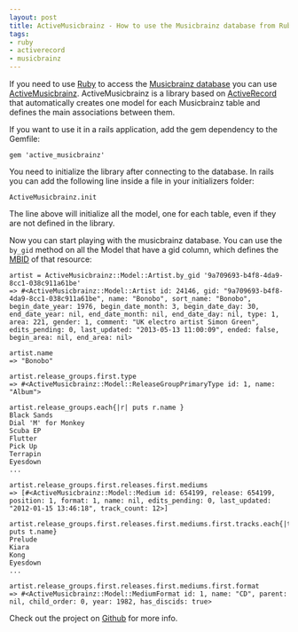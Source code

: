 ```yaml
---
layout: post
title: ActiveMusicbrainz - How to use the Musicbrainz database from Ruby
tags:
- ruby
- activerecord
- musicbrainz
---
```


If you need to use [Ruby](https://www.ruby-lang.org) to access the [Musicbrainz database](http://musicbrainz.org/doc/MusicBrainz_Database) you can use [ActiveMusicbrainz](https://github.com/pilu/active_musicbrainz).
ActiveMusicbrainz is a library based on [ActiveRecord](http://edgeguides.rubyonrails.org/active_record_basics.html) that automatically creates one model for each Musicbrainz table and defines the main associations between them.

If you want to use it in a rails application, add the gem dependency to the Gemfile:

    gem 'active_musicbrainz'

You need to initialize the library after connecting to the database. In rails you can add the following line inside a file in your initializers folder:

    ActiveMusicbrainz.init

The line above will initialize all the model, one for each table, even if they are not defined in the library.

Now you can start playing with the musicbrainz database. You can use the `by_gid` method on all the Model that have a gid column, which defines the [MBID](http://wiki.musicbrainz.org/MusicBrainz_Identifier) of that resource:

    artist = ActiveMusicbrainz::Model::Artist.by_gid '9a709693-b4f8-4da9-8cc1-038c911a61be'
    => #<ActiveMusicbrainz::Model::Artist id: 24146, gid: "9a709693-b4f8-4da9-8cc1-038c911a61be", name: "Bonobo", sort_name: "Bonobo", begin_date_year: 1976, begin_date_month: 3, begin_date_day: 30, end_date_year: nil, end_date_month: nil, end_date_day: nil, type: 1, area: 221, gender: 1, comment: "UK electro artist Simon Green", edits_pending: 0, last_updated: "2013-05-13 11:00:09", ended: false, begin_area: nil, end_area: nil>

    artist.name
    => "Bonobo"

    artist.release_groups.first.type
    => #<ActiveMusicbrainz::Model::ReleaseGroupPrimaryType id: 1, name: "Album">

    artist.release_groups.each{|r| puts r.name }
    Black Sands
    Dial 'M' for Monkey
    Scuba EP
    Flutter
    Pick Up
    Terrapin
    Eyesdown
    ...

    artist.release_groups.first.releases.first.mediums
    => [#<ActiveMusicbrainz::Model::Medium id: 654199, release: 654199, position: 1, format: 1, name: nil, edits_pending: 0, last_updated: "2012-01-15 13:46:18", track_count: 12>]

    artist.release_groups.first.releases.first.mediums.first.tracks.each{|t| puts t.name}
    Prelude
    Kiara
    Kong
    Eyesdown
    ...

    artist.release_groups.first.releases.first.mediums.first.format
    => #<ActiveMusicbrainz::Model::MediumFormat id: 1, name: "CD", parent: nil, child_order: 0, year: 1982, has_discids: true>

Check out the project on [Github](https://github.com/pilu/active_musicbrainz) for more info.
